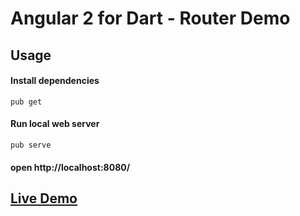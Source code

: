 # Angular 2 for Dart - Router Demo

## Usage

#### Install dependencies
`pub get`
#### Run local web server
`pub serve`
#### open http://localhost:8080/

## [Live Demo](https://andresaraujo.github.io/ng2_dart_router_demo)